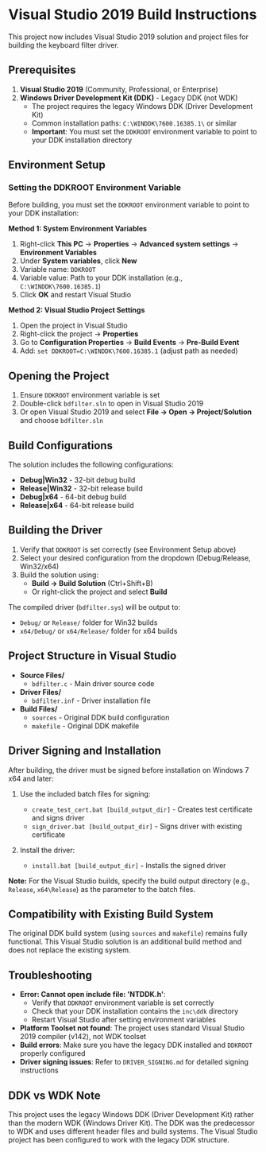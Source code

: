 # Visual Studio 2019 Build Instructions

This project now includes Visual Studio 2019 solution and project files for building the keyboard filter driver.

## Prerequisites

1. **Visual Studio 2019** (Community, Professional, or Enterprise)
2. **Windows Driver Development Kit (DDK)** - Legacy DDK (not WDK)
   - The project requires the legacy Windows DDK (Driver Development Kit) 
   - Common installation paths: `C:\WINDDK\7600.16385.1\` or similar
   - **Important**: You must set the `DDKROOT` environment variable to point to your DDK installation directory

## Environment Setup

### Setting the DDKROOT Environment Variable

Before building, you must set the `DDKROOT` environment variable to point to your DDK installation:

**Method 1: System Environment Variables**
1. Right-click **This PC** → **Properties** → **Advanced system settings** → **Environment Variables**
2. Under **System variables**, click **New**
3. Variable name: `DDKROOT`
4. Variable value: Path to your DDK installation (e.g., `C:\WINDDK\7600.16385.1`)
5. Click **OK** and restart Visual Studio

**Method 2: Visual Studio Project Settings**
1. Open the project in Visual Studio
2. Right-click the project → **Properties**
3. Go to **Configuration Properties** → **Build Events** → **Pre-Build Event**
4. Add: `set DDKROOT=C:\WINDDK\7600.16385.1` (adjust path as needed)

## Opening the Project

1. Ensure `DDKROOT` environment variable is set
2. Double-click `bdfilter.sln` to open in Visual Studio 2019
3. Or open Visual Studio 2019 and select **File → Open → Project/Solution** and choose `bdfilter.sln`

## Build Configurations

The solution includes the following configurations:
- **Debug|Win32** - 32-bit debug build
- **Release|Win32** - 32-bit release build  
- **Debug|x64** - 64-bit debug build
- **Release|x64** - 64-bit release build

## Building the Driver

1. Verify that `DDKROOT` is set correctly (see Environment Setup above)
2. Select your desired configuration from the dropdown (Debug/Release, Win32/x64)
3. Build the solution using:
   - **Build → Build Solution** (Ctrl+Shift+B)
   - Or right-click the project and select **Build**

The compiled driver (`bdfilter.sys`) will be output to:
- `Debug/` or `Release/` folder for Win32 builds
- `x64/Debug/` or `x64/Release/` folder for x64 builds

## Project Structure in Visual Studio

- **Source Files/**
  - `bdfilter.c` - Main driver source code
- **Driver Files/**
  - `bdfilter.inf` - Driver installation file
- **Build Files/**
  - `sources` - Original DDK build configuration
  - `makefile` - Original DDK makefile

## Driver Signing and Installation

After building, the driver must be signed before installation on Windows 7 x64 and later:

1. Use the included batch files for signing:
   - `create_test_cert.bat [build_output_dir]` - Creates test certificate and signs driver
   - `sign_driver.bat [build_output_dir]` - Signs driver with existing certificate

2. Install the driver:
   - `install.bat [build_output_dir]` - Installs the signed driver

**Note:** For the Visual Studio builds, specify the build output directory (e.g., `Release`, `x64\Release`) as the parameter to the batch files.

## Compatibility with Existing Build System

The original DDK build system (using `sources` and `makefile`) remains fully functional. This Visual Studio solution is an additional build method and does not replace the existing system.

## Troubleshooting

- **Error: Cannot open include file: 'NTDDK.h'**: 
  - Verify that `DDKROOT` environment variable is set correctly
  - Check that your DDK installation contains the `inc\ddk` directory
  - Restart Visual Studio after setting environment variables
- **Platform Toolset not found**: The project uses standard Visual Studio 2019 compiler (v142), not WDK toolset
- **Build errors**: Make sure you have the legacy DDK installed and `DDKROOT` properly configured
- **Driver signing issues**: Refer to `DRIVER_SIGNING.md` for detailed signing instructions

## DDK vs WDK Note

This project uses the legacy Windows DDK (Driver Development Kit) rather than the modern WDK (Windows Driver Kit). The DDK was the predecessor to WDK and uses different header files and build systems. The Visual Studio project has been configured to work with the legacy DDK structure.